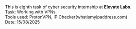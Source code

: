 This is eighth task of cyber security internship at <b>Elevate Labs</b>.<br>
Task: Working with VPNs.<br>
Tools used: ProtonVPN, IP Checker(whatismyipaddress.com)<br>
Date: 15/08/2025
